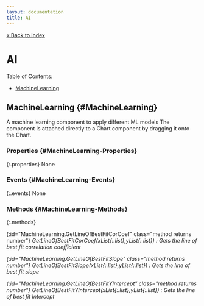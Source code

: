 ```yaml
---
layout: documentation
title: AI
---
```


[&laquo; Back to index](index.html)
# AI

Table of Contents:

* [MachineLearning](#MachineLearning)

## MachineLearning  {#MachineLearning}

A machine learning component to apply different ML models
 The component is attached directly to a Chart component by dragging it onto the Chart.



### Properties  {#MachineLearning-Properties}

{:.properties}
None


### Events  {#MachineLearning-Events}

{:.events}
None


### Methods  {#MachineLearning-Methods}

{:.methods}

{:id="MachineLearning.GetLineOfBestFitCorCoef" class="method returns number"} <i/> GetLineOfBestFitCorCoef(*xList*{:.list},*yList*{:.list})
: Gets the line of best fit correlation coefficient

{:id="MachineLearning.GetLineOfBestFitSlope" class="method returns number"} <i/> GetLineOfBestFitSlope(*xList*{:.list},*yList*{:.list})
: Gets the line of best fit slope

{:id="MachineLearning.GetLineOfBestFitYIntercept" class="method returns number"} <i/> GetLineOfBestFitYIntercept(*xList*{:.list},*yList*{:.list})
: Gets the line of best fit Intercept
